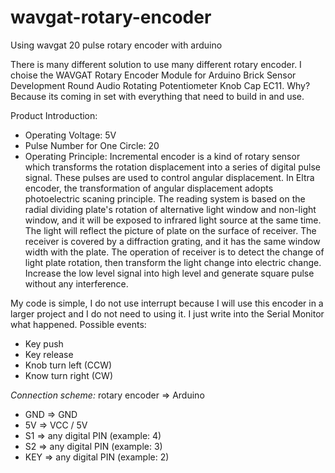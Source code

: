# wavgat-rotary-encoder
Using wavgat 20 pulse rotary encoder with arduino

There is many different solution to use many different rotary encoder. I choise the WAVGAT Rotary Encoder Module for Arduino Brick Sensor Development Round Audio Rotating Potentiometer Knob Cap EC11. Why? Because its coming in set with everything that need to build in and use.

Product Introduction:
* Operating Voltage: 5V
* Pulse Number for One Circle: 20
* Operating Principle: Incremental encoder is a kind of rotary sensor which transforms the rotation displacement into a series of digital pulse signal. These pulses are used to control angular displacement. In Eltra encoder, the transformation of angular displacement adopts photoelectric scaning principle. The reading system is based on the radial dividing plate's rotation of alternative light window and non-light window, and it will be exposed to infrared light source at the same time. The light will reflect the picture of plate on the surface of receiver. The receiver is covered by a diffraction grating, and it has the same window width with the plate. The operation of receiver is to detect the change of light plate rotation, then transform the light change into electric change. Increase the low level signal into high level and generate square pulse without any interference. 

My code is simple, I do not use interrupt because I will use this encoder in a larger project and I do not need to using it. I just write into the Serial Monitor what happened. Possible events:
* Key push
* Key release
* Knob turn left (CCW)
* Know turn right (CW)

_Connection scheme:_ rotary encoder => Arduino
* GND	=> GND
* 5V =>	VCC / 5V
* S1 =>	any digital PIN (example: 4)
* S2 =>	any digital PIN (example: 3)
* KEY =>	any digital PIN  (example: 2)
